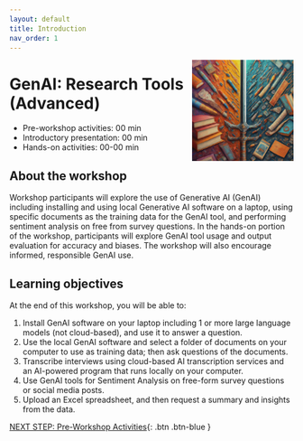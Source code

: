 ```yaml
---
layout: default
title: Introduction 
nav_order: 1
---
```

<img src="images/genai-adv.png" style="float:right;width:180px;" alt="decorative image">

# GenAI: Research Tools (Advanced)

- Pre-workshop activities: 00 min 
- Introductory presentation: 00 min
- Hands-on activities: 00-00 min

## About the workshop 

Workshop participants will explore the use of Generative AI (GenAI) including installing and using local Generative AI software on a laptop, using specific documents as the training data for the GenAI tool, and performing sentiment analysis on free from survey questions. In the hands-on portion of the workshop, participants will explore GenAI tool usage and output evaluation for accuracy and biases. The workshop will also encourage informed, responsible GenAI use.

## Learning objectives

At the end of this workshop, you will be able to:

1. Install GenAI software on your laptop including 1 or more large language models (not cloud-based), and use it to answer a question.
2. Use the local GenAI software and select a folder of documents on your computer to use as training data; then ask questions of the documents.
3. Transcribe interviews using cloud-based AI transcription services and an AI-powered program that runs locally on your computer.
4. Use GenAI tools for Sentiment Analysis on free-form survey questions or social media posts.
5. Upload an Excel spreadsheet, and then request a summary and insights from the data.
 
[NEXT STEP: Pre-Workshop Activities](pre-workshop.html){: .btn .btn-blue }
